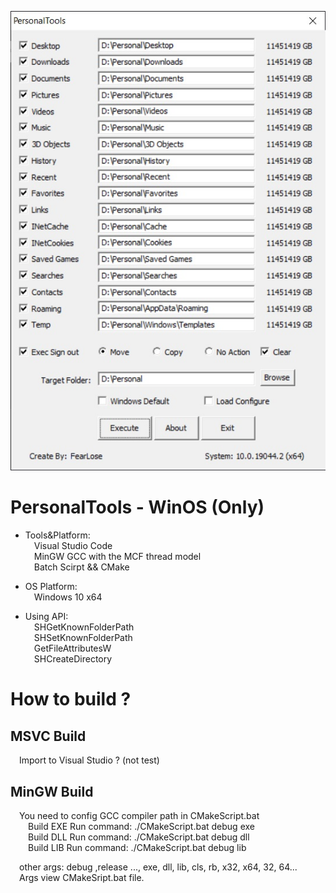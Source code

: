 ![image](https://github.com/GFearLose/PersonalTools/raw/main/GuiMain.jpg)
# PersonalTools - WinOS (Only)
- Tools&Platform:<br>
&emsp;Visual Studio Code<br>
&emsp;MinGW GCC with the MCF thread model<br>
&emsp;Batch Scirpt && CMake<br>

- OS Platform:<br>
&emsp;Windows 10 x64

- Using API:<br>
&emsp;SHGetKnownFolderPath<br>
&emsp;SHSetKnownFolderPath<br>
&emsp;GetFileAttributesW<br>
&emsp;SHCreateDirectory<br>

# How to build ?
<h2>MSVC Build</h2>
&emsp;Import to Visual Studio ? (not test)<bt>

<h2>MinGW Build</h2>
&emsp;You need to config GCC compiler path in CMakeScript.bat<br>
&emsp;&emsp;Build EXE Run command: ./CMakeScript.bat debug exe<br>
&emsp;&emsp;Build DLL Run command: ./CMakeScript.bat debug dll<br>
&emsp;&emsp;Build LIB Run command: ./CMakeScript.bat debug lib<br>

&emsp;other args: debug ,release ..., exe, dll, lib, cls, rb, x32, x64, 32, 64...<br>
&emsp;Args view CMakeSript.bat file.
